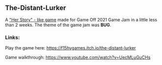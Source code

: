 ## The-Distant-Lurker
A ["Her Story" - like game](https://store.steampowered.com/app/368370/Her_Story/) made for Game Off 2021 Game Jam in a little less than 2 weeks. 
The theme of the game jam was **BUG**.

### Links:
Play the game here: https://f15hygames.itch.io/the-distant-lurker

Game walkthrough: https://www.youtube.com/watch?v=UecMLuGuCHs
